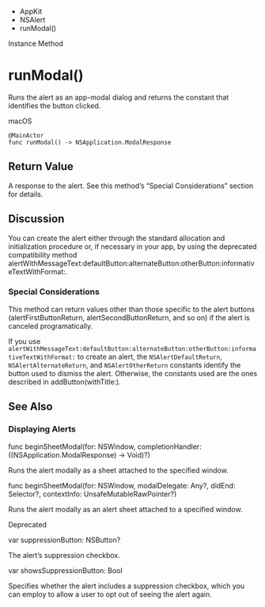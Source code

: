 

- AppKit
- NSAlert
-  runModal() 

Instance Method

# runModal()

Runs the alert as an app-modal dialog and returns the constant that identifies the button clicked.

macOS

``` source
@MainActor
func runModal() -> NSApplication.ModalResponse
```

## Return Value

A response to the alert. See this method’s “Special Considerations” section for details.

## Discussion

You can create the alert either through the standard allocation and initialization procedure or, if necessary in your app, by using the deprecated compatibility method alertWithMessageText:defaultButton:alternateButton:otherButton:informativeTextWithFormat:.

### Special Considerations

This method can return values other than those specific to the alert buttons (alertFirstButtonReturn, alertSecondButtonReturn, and so on) if the alert is canceled programatically.

If you use `alertWithMessageText:defaultButton:alternateButton:otherButton:informativeTextWithFormat:` to create an alert, the `NSAlertDefaultReturn`, `NSAlertAlternateReturn`, and `NSAlertOtherReturn` constants identify the button used to dismiss the alert. Otherwise, the constants used are the ones described in addButton(withTitle:).

## See Also

### Displaying Alerts

func beginSheetModal(for: NSWindow, completionHandler: ((NSApplication.ModalResponse) -> Void)?)

Runs the alert modally as a sheet attached to the specified window.

func beginSheetModal(for: NSWindow, modalDelegate: Any?, didEnd: Selector?, contextInfo: UnsafeMutableRawPointer?)

Runs the alert modally as an alert sheet attached to a specified window.

Deprecated

var suppressionButton: NSButton?

The alert’s suppression checkbox.

var showsSuppressionButton: Bool

Specifies whether the alert includes a suppression checkbox, which you can employ to allow a user to opt out of seeing the alert again.

